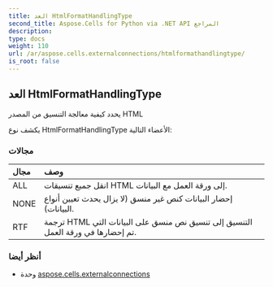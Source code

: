 ```yaml
---
title: العد HtmlFormatHandlingType
second_title: Aspose.Cells for Python via .NET API المراجع
description:
type: docs
weight: 110
url: /ar/aspose.cells.externalconnections/htmlformathandlingtype/
is_root: false
---
```

##  العد HtmlFormatHandlingType
يحدد كيفية معالجة التنسيق من المصدر HTML



يكشف نوع HtmlFormatHandlingType الأعضاء التالية:

###  مجالات
| مجال| وصف|
| :- | :- |
| ALL | انقل جميع تنسيقات HTML إلى ورقة العمل مع البيانات.|
| NONE | إحضار البيانات كنص غير منسق (لا يزال يحدث تعيين أنواع البيانات).|
| RTF | ترجمة HTML التنسيق إلى تنسيق نص منسق على البيانات التي تم إحضارها في ورقة العمل.|



###  أنظر أيضا
* وحدة [aspose.cells.externalconnections](..)
